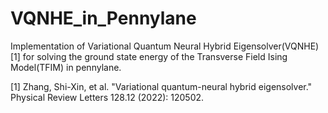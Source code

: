 # VQNHE_in_Pennylane

Implementation of Variational Quantum Neural Hybrid Eigensolver(VQNHE)[1] for solving the ground state energy of the Transverse Field Ising Model(TFIM) in pennylane.


[1] Zhang, Shi-Xin, et al. "Variational quantum-neural hybrid eigensolver." Physical Review Letters 128.12 (2022): 120502.
